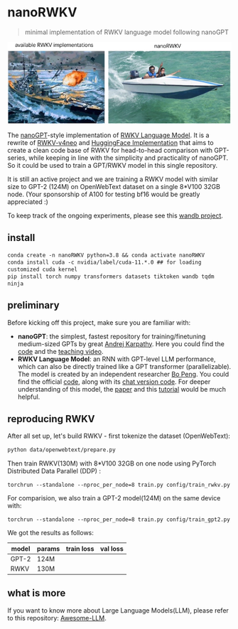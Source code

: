 # nanoRWKV
> minimal implementation of RWKV language model following nanoGPT

![nanoGPT](assets/nanorwkv.jpg)

The [nanoGPT](https://github.com/karpathy/nanoGPT)-style implementation of [RWKV Language Model](https://www.rwkv.com). It is a rewrite of [RWKV-v4neo](https://github.com/BlinkDL/RWKV-LM/tree/main/RWKV-v4neo) and [HuggingFace Implementation](https://github.com/huggingface/transformers/blob/main/src/transformers/models/rwkv/modeling_rwkv.py) that aims to create a clean code base of RWKV for head-to-head comparison with GPT-series, while keeping in line with the simplicity and practicality of nanoGPT. So it could be used to train a GPT/RWKV model in this single repository. 

It is still an active project and we are training a RWKV model with similar size to GPT-2 (124M) on OpenWebText dataset on a single 8*V100 32GB node. (Your sponsorship of A100 for testing bf16 would be greatly appreciated :)

To keep track of the ongoing experiments, please see this [wandb project](https://wandb.ai/hannibal046/nanoRWKV?workspace=user-hannibal046).

## install
```
conda create -n nanoRWKV python=3.8 && conda activate nanoRWKV
conda install cuda -c nvidia/label/cuda-11.*.0 ## for loading customized cuda kernel
pip install torch numpy transformers datasets tiktoken wandb tqdm ninja
```
## preliminary
Before kicking off this project, make sure you are familiar with:

- **nanoGPT**: the simplest, fastest repository for training/finetuning medium-sized GPTs by great [Andrej Karpathy](https://karpathy.ai). Here you could find the [code](https://github.com/karpathy/nanoGPT) and the [teaching video](https://www.youtube.com/watch?v=kCc8FmEb1nY).
- **RWKV Language Model**: an RNN with GPT-level LLM performance, which can also be directly trained like a GPT transformer (parallelizable). The model is created by an independent researcher [Bo Peng](https://www.zhihu.com/people/bopengbopeng). You could find the official [code](https://github.com/BlinkDL/RWKV-LM), along with its [chat version code](https://github.com/BlinkDL/ChatRWKV). For deeper understanding of this model, the [paper](https://arxiv.org/abs/2305.13048) and this [tutorial](https://johanwind.github.io/2023/03/23/rwkv_details.html) would be much helpful.

## reproducing RWKV

After all set up, let's build RWKV - first tokenize the dataset (OpenWebText):

```bash
python data/openwebtext/prepare.py
```

Then train RWKV(130M) with 8*V100 32GB on one node using PyTorch Distributed Data Parallel (DDP) :

```
torchrun --standalone --nproc_per_node=8 train.py config/train_rwkv.py
```

For comparision, we also train a GPT-2 model(124M) on the same device with:

```
torchrun --standalone --nproc_per_node=8 train.py config/train_gpt2.py
```

We got the results as follows:

| model | params | train loss | val loss |
| ----- | ------ | ---------- | -------- |
| GPT-2 | 124M   |            |          |
| RWKV  | 130M   |            |          |

## what is more
If you want to know more about Large Language Models(LLM), please refer to this repository: [Awesome-LLM](https://github.com/Hannibal046/Awesome-LLM).